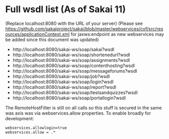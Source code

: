 # Full wsdl list (As of Sakai 11)

(Replace localhost:8080 with the URL of your server)
(Please see https://github.com/sakaiproject/sakai/blob/master/webservices/cxf/src/resources/applicationContext.xml for jaxws:endpoint 
 as new webservices may be added since this document was updated)

* http://localhost:8080/sakai-ws/soap/sakai?wsdl 
* http://localhost:8080/sakai-ws/soap/shortenedurl?wsdl
* http://localhost:8080/sakai-ws/soap/assignments?wsdl
* http://localhost:8080/sakai-ws/soap/contenthosting?wsdl
* http://localhost:8080/sakai-ws/soap/messageforums?wsdl
* http://localhost:8080/sakai-ws/soap/job?wsdl
* http://localhost:8080/sakai-ws/soap/login?wsdl
* http://localhost:8080/sakai-ws/soap/report?wsdl
* http://localhost:8080/sakai-ws/soap/testsandquizzes?wsdl
* http://localhost:8080/sakai-ws/soap/portallogin?wsdl

The RemoteHostFilter is still on all calls so this stuff is secured in the same was axis was via webservices.allow properties. To enable broadly for development:

```
webservices.allowlogin=true
webservices.allow = .*
```
